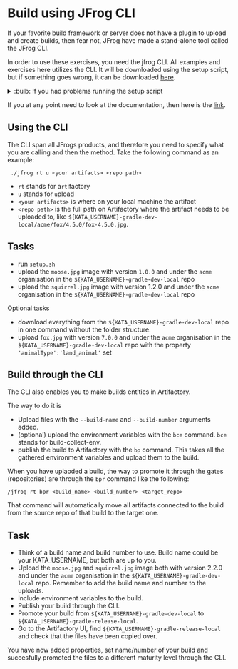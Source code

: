 # Build using JFrog CLI

If your favorite build framework or server does not have a plugin to upload and create builds, then fear not, JFrog have made a stand-alone tool called the JFrog CLI.

In order to use these exercises, you need the jfrog CLI. All examples and exercises here utilizes the CLI.
It will be downloaded using the setup script, but if something goes wrong, it can be downloaded [here](https://jfrog.com/getcli/).

<details>
<summary>:bulb: If you had problems running the setup script</summary>
> Info: If you had problems running the setup script needs to manually setup CLI configuration, running the following command: `./jfrog rt config --url $ARTIFACTORY_URL --user $ARTIFACTORY_USERNAME --password $ARTIFACTORY_PASSWORD --interactive=false`
</details>

If you at any point need to look at the documentation, then here is the [link](https://www.jfrog.com/confluence/display/CLI/CLI+for+JFrog+Artifactory).

## Using the CLI

The CLI span all JFrogs products, and therefore you need to specify what you are calling and then the method.
Take the following command as an example:

``` ./jfrog rt u <your artifacts> <repo path>```

* `rt` stands for a`rt`ifactory
* `u` stands for `u`pload
* `<your artifacts>` is where on your local machine the artifact
* `<repo path>` is the full path on Artifactory where the artifact needs to be uploaded to, like `${KATA_USERNAME}-gradle-dev-local/acme/fox/4.5.0/fox-4.5.0.jpg`.

## Tasks

* run `setup.sh`
* upload the `moose.jpg` image with version `1.0.0` and under the `acme` organisation in the `${KATA_USERNAME}-gradle-dev-local` repo
* upload the `squirrel.jpg` image with version 1.2.0 and under the `acme` organisation in the `${KATA_USERNAME}-gradle-dev-local` repo

Optional tasks

* download everything from the `${KATA_USERNAME}-gradle-dev-local` repo in one command without the folder structure.
* upload `fox.jpg` with version `7.0.0` and under the `acme` organisation in the `${KATA_USERNAME}-gradle-dev-local` repo with the property `'animalType':'land_animal'` set


## Build through the CLI

The CLI also enables you to make builds entities in Artifactory.

The way to do it is

* Upload files with the `--build-name` and `--build-number` arguments added.
* (optional) upload the environment variables with the `bce` command. `bce` stands for build-collect-env.
* publish the build to Artifactory with the `bp` command. This takes all the gathered environment variables and upload them to the build.

When you have uplaoded a build, the way to promote it through the gates (repositories) are through the `bpr` command like the following:

`/jfrog rt bpr <build_name> <build_number> <target_repo>`

That command will automatically move all artifacts connected to the build from the source repo of that build to the target one.

## Task

* Think of a build name and build number to use. Build name could be your KATA_USERNAME, but both are up to you.
* Upload the `moose.jpg` and `squirrel.jpg` image both with version 2.2.0 and under the `acme` organisation in the `${KATA_USERNAME}-gradle-dev-local` repo. Remember to add the build name and number to the uploads.
* Include environment variables to the build.
* Publish your build through the CLI.
* Promote your build from `${KATA_USERNAME}-gradle-dev-local` to `${KATA_USERNAME}-gradle-release-local`. 
* Go to the Artifactory UI, find `${KATA_USERNAME}-gradle-release-local` and check that the files have been copied over.

You have now added properties, set name/number of your build and succesfully promoted the files to a different maturity level through the CLI.